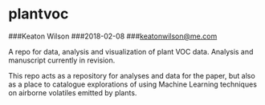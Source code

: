 # plantvoc
###Keaton Wilson
###2018-02-08
###keatonwilson@me.com

A repo for data, analysis and visualization of plant VOC data. Analysis and manuscript currently in revision.

This repo acts as a repository for analyses and data for the paper, but also as a place to catalogue explorations of
using Machine Learning techniques on airborne volatiles emitted by plants. 


